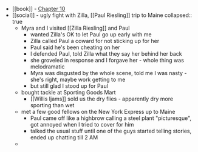 - [[book]] - [Chapter 10](https://standardebooks.org/ebooks/sinclair-lewis/babbitt/text/chapter-10)
- [[social]] - ugly fight with Zilla, [[Paul Riesling]] trip to Maine
  collapsed:: true
	- Myra and I visited [[Zilla Riesling]] and Paul
		- wanted Zilla's OK to let Paul go up early with me
		- Zilla called Paul a coward for not sticking up for her
		- Paul said he's been cheating on her
		- I defended Paul, told Zilla what they say her behind her back
		- she groveled in response and I forgave her - whole thing was melodramatic
		- Myra was disgusted by the whole scene, told me I was nasty - she's right, maybe work getting to me
		- but still glad I stood up for Paul
	- bought tackle at Sporting Goods Mart
		- [[Willis Ijams]] sold us the dry flies -  apparently dry more sporting than wet
	- met a few good fellows on the New York Express up to Maine
		- Paul came off like a highbrow calling a steel plant "picturesque", got annoyed when I tried to cover for him
		- talked the usual stuff until one of the guys started telling stories, ended up chatting till 2 AM
	-